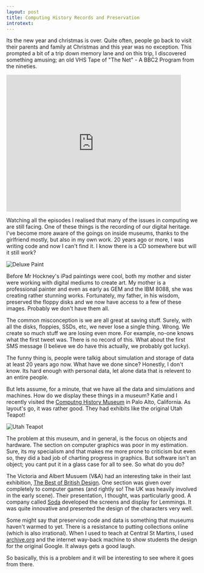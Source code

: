 ```yaml
---
layout: post
title: Computing History Records and Preservation 
introtext:
---
```


Its the new year and christmas is over. Quite often, people go back to visit
their parents and family at Christmas and this year was no exception. This
prompted a bit of a trip down memory lane and on this trip, I discovered
something amusing; an old VHS Tape of "The Net" - A BBC2 Program from the
nineties.

<iframe width="460" height="360" src="https://www.youtube.com/embed/slkDBB6RSYQ?rel=0&amp;start=818" frameborder="0" allowfullscreen></iframe>

Watching all the episodes I realised that many of the issues in computing we
are still facing. One of these things is the recording of our digital heritage.
I've become more aware of the goings on inside museums, thanks to the
girlfriend mostly, but also in my own work. 20 years ago or more, I was writing
code and now I can't find it. I know there is a CD somewhere but will it still
work?

![Deluxe Paint](http://farm9.staticflickr.com/8212/8322543187_41fab267f3.jpg)

Before Mr Hockney's iPad paintings were cool, both my mother and sister were
working with digital mediums to create art. My mother is a professional
painter and even as early as GEM and the IBM 8088, she was creating rather
stunning works. Fortunately, my father, in his wisdom, preserved the floppy
disks and we now have access to a few of these images. Probably we don't have
them all.

The common misconception is we are all great at saving stuff. Surely, with all
the disks, floppies, SSDs, etc, we never lose a single thing. Wrong. We create
so much stuff we are losing even more. For example, no-one knows what the first
tweet was. There is no record of this. What about the first SMS message (I
believe we do have this actually, we probably got lucky).

The funny thing is, people were talkig about simulation and storage of data at
least 20 years ago now. What have we done since? Honestly, I don't know. Its
hard enough with personal data, let alone data that is relevent to an entire
people.

But lets assume, for a minute, that we have all the data and simulations and
machines. How do we display these things in a museum? Katie and I recently
visited the [Computng History Museum](http://www.computerhistory.org/) in Palo
Alto, California. As layout's go, it was rather good. They had exhibits like
the original Utah Teapot!

![Utah Teapot](http://farm9.staticflickr.com/8207/8260074539_80dff7c180.jpg)

The problem at this museum, and in general, is the focus on objects and
hardware. The section on computer graphics was poor in my estimation. Sure, its
my specialism and that makes me more prone to criticism but even so, they did a
bad job of charting progress in graphics. But software isn't an object; you
cant put it in a glass case for all to see. So what do you do?

The Victoria and Albert Musuem (V&A) had an interesting take in their last
exhibition, [The Best of British
Design](http://www.vam.ac.uk/content/exhibitions/exhibition-british-design/). One section was given over completely
to computer games (and rightly so! The UK was heavily involved in the early
scene). Their presentation, I thought, was particularly good. A company called
[Soda](http://www.soda.co.uk/work/vanda-british-design) developed the screens
and display for Lemmings. It was quite innovative and presented the design of
the characters very well.

Some might say that preserving code and data is something that museums haven't
warmed to yet. There is a resistance to putting collections online (which is
also irrational). When I used to teach at Central St Martins, I used
[archive.org](http://archive.org/) and the internet way-back machine to show
students the design for the original Google. It always gets a good laugh.

So basically, this is a problem and it will be interesting to see where it goes
from there. 

